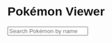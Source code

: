 <!DOCTYPE html>
<html lang="en">
<head>
  <meta charset="UTF-8">
  <meta name="viewport" content="width=device-width, initial-scale=1.0">
  <title>Pokémon Viewer</title>
  <style>
    body {
      font-family: Arial, sans-serif;
      margin: 20px;
    }

    ul {
      list-style-type: none;
      padding: 0;
    }

    li {
      margin-bottom: 10px;
      cursor: pointer;
    }

    input {
      margin-bottom: 10px;
    }

    #pokemonDetails {
      display: none;
    }
  </style>
</head>
<body>

  <h1>Pokémon Viewer</h1>

  <input type="text" id="searchInput" placeholder="Search Pokémon by name">

  <ul id="pokemonList"></ul>

  <div id="pokemonDetails">
    <h2 id="pokemonName"></h2>
    <img id="pokemonSprite" alt="Pokemon Sprite">
    <p id="pokemonTypes"></p>
  </div>

  <script>
    document.addEventListener('DOMContentLoaded', () => {
      const pokemonList = document.getElementById('pokemonList');
      const searchInput = document.getElementById('searchInput');
      const pokemonDetails = document.getElementById('pokemonDetails');
      const pokemonName = document.getElementById('pokemonName');
      const pokemonSprite = document.getElementById('pokemonSprite');
      const pokemonTypes = document.getElementById('pokemonTypes');

      // Fetching Pokémon list from the PokeAPI
      fetch('https://pokeapi.co/api/v2/pokemon?limit=10')
        .then(response => response.json())
        .then(data => {
          data.results.forEach(pokemon => {
            const listItem = document.createElement('li');
            listItem.textContent = pokemon.name;
            listItem.addEventListener('click', () => showPokemonDetails(pokemon.url));
            pokemonList.appendChild(listItem);
          });
        });

      // Function to fetch and display Pokémon details
      function showPokemonDetails(url) {
        fetch(url)
          .then(response => response.json())
          .then(data => {
            pokemonName.textContent = data.name;
            pokemonSprite.src = data.sprites.front_default;
            pokemonTypes.textContent = `Type(s): ${data.types.map(type => type.type.name).join(', ')}`;
            pokemonDetails.style.display = 'block';
          });
      }

      // Search functionality
      searchInput.addEventListener('input', () => {
        const searchTerm = searchInput.value.toLowerCase();
        const listItems = Array.from(pokemonList.children);

        listItems.forEach(item => {
          const pokemonName = item.textContent.toLowerCase();
          if (pokemonName.includes(searchTerm)) {
            item.style.display = 'block';
          } else {
            item.style.display = 'none';
          }
        });
      });
    });
  </script>

</body>
</html>
